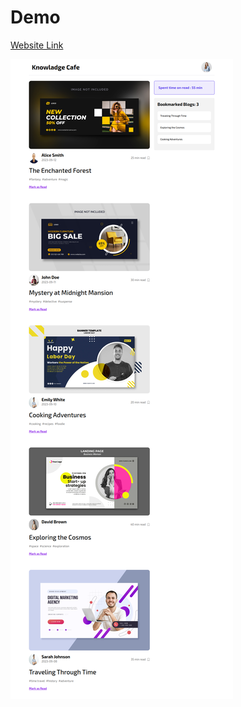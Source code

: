 # Demo

[Website Link](https://ract-knowladge-cafe.netlify.app/)

![screenshot](./src/assets/images/demo.png)
